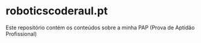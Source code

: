 # roboticscoderaul.pt
Este repositório contém os conteúdos sobre a minha PAP (Prova de Aptidão Profissional)
